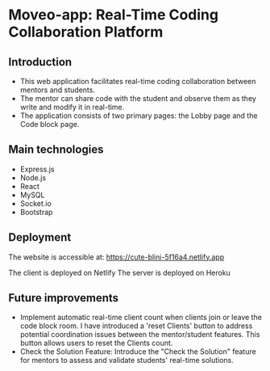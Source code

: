 # Moveo-app: Real-Time Coding Collaboration Platform

## Introduction

- This web application facilitates real-time coding collaboration between mentors and students. 
- The mentor can share code with the student and observe them as they write and modify it in real-time. 
- The application consists of two primary pages: the Lobby page and the Code block page.

## Main technologies
- Express.js
- Node.js
- React
- MySQL
- Socket.io
- Bootstrap

## Deployment

The website is accessible at: https://cute-blini-5f16a4.netlify.app

The client is deployed on Netlify 
The server is deployed on Heroku

## Future improvements 
- Implement automatic real-time client count when clients join or leave the code block room. 
I have introduced a 'reset Clients' button to address potential coordination issues between the mentor/student features. 
This button allows users to reset the Clients count.
- Check the Solution Feature: Introduce the "Check the Solution" feature for mentors to assess and validate students' real-time solutions.
